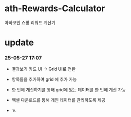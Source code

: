 # ath-Rewards-Calculator
아하코인 쇼핑 리워드 계산기

# update
### 25-05-27 17:07
- 결과보기 카드 UI -> Grid UI로 전환
- 항목들을 추가하여 grid 에 추가 가능
- 한 번에 계산하기를 통해 grid에 있는 데이터를 한 번에 계산 가능
- 엑셀 다운로드를 통해 개인 데이터를 관리하도록 제공

- ㄳ
